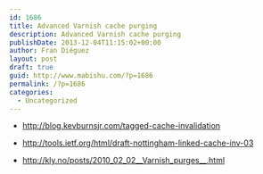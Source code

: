 ```yaml
---
id: 1686
title: Advanced Varnish cache purging
description: Advanced Varnish cache purging
publishDate: 2013-12-04T11:15:02+00:00
author: Fran Diéguez
layout: post
draft: true
guid: http://www.mabishu.com/?p=1686
permalink: /?p=1686
categories:
  - Uncategorized
---
```


* http://blog.kevburnsjr.com/tagged-cache-invalidation

* http://tools.ietf.org/html/draft-nottingham-linked-cache-inv-03

* http://kly.no/posts/2010_02_02__Varnish_purges__.html
